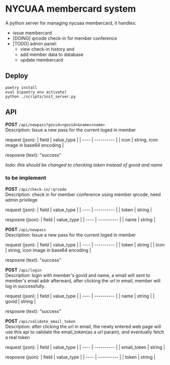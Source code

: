 # NYCUAA membercard system
A python server for managing nycuaa membercard, it handles:
- issue membercard
- [DOING] qrcode check-in for member conference 
- [TODO] admin panel: 
  - view check-in history and 
  - add member data to database
  - update membercard

## Deploy
```
poetry install
eval $(poetry env activate)
python ./scripts/init_server.py
```

## API

**POST** `/api/newpass?govid=<govid>&name=<name>`  
Description: Issue a new pass for the current loged in member

request (json):
| field | value_type |
| ---- | ---------- |
| icon | string, icon image in base64 encoding |

resposne (text):
"success"  
  
*todo: this should be changed to checking token instead of govid and name*

### to be implement

**POST** `/api/check-in/:qrcode`  
Description: check in for member conference using member qrcode, need admin privilege

request (json):
| field | value_type |
| ---- | ---------- |
| token | string |

resposne (json):
| field | value_type |
| ---- | ---------- |
| name | string |

**POST** `/api/newpass`  
Description: Issue a new pass for the current loged in member

request (json):
| field | value_type |
| ---- | ---------- |
| token | string |
| icon | string, icon image in base64 encoding |

resposne (text):
"success"  

**POST** `/api/login`  
Description: login with member's govid and name, a email will sent to member's email addr afterward, after clicking the url in email, member will log in successfully.

request (json):
| field | value_type |
| ---- | ---------- |
| name | string |
| govid | string |

resposne (text):
"success"

**POST** `/api/validate_email_token`  
Description: after clicking the url in email, the newly entered web page will use this api to validate the email_token(as a url param), and eventually fetch a real token 

request (json):
| field | value_type |
| ---- | ---------- |
| email_token | string |

resposne (json):
| field | value_type |
| ---- | ---------- |
| token | string |